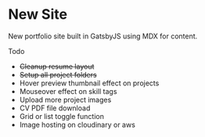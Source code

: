 # New Site

New portfolio site built in GatsbyJS using MDX for content.

Todo
- ~~Cleanup resume layout~~
- ~~Setup all project folders~~
- Hover preview thumbnail effect on projects
- Mouseover effect on skill tags
- Upload more project images
- CV PDF file download
- Grid or list toggle function
- Image hosting on cloudinary or aws